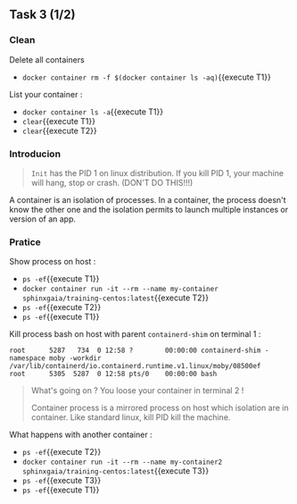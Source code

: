 ## Task 3 (1/2)

### Clean

Delete all containers
- `docker container rm -f $(docker container ls -aq)`{{execute T1}}

List your container :
- `docker container ls -a`{{execute T1}}
- `clear`{{execute T1}}
- `clear`{{execute T2}}

### Introducion

> `Init` has the PID 1 on linux distribution. If you kill PID 1, your machine will hang, stop or crash. (DON'T DO THIS!!!)

A container is an isolation of processes. In a container, the process doesn't know the other one and the isolation permits to launch multiple instances or version of an app.

### Pratice

Show process on host :
- `ps -ef`{{execute T1}}
- `docker container run -it --rm --name my-container sphinxgaia/training-centos:latest`{{execute T2}}
- `ps -ef`{{execute T2}}
- `ps -ef`{{execute T1}}

Kill process bash on host with parent `containerd-shim` on terminal 1 :
```
root      5287   734  0 12:58 ?        00:00:00 containerd-shim -namespace moby -workdir /var/lib/containerd/io.containerd.runtime.v1.linux/moby/08500ef
root      5305  5287  0 12:58 pts/0    00:00:00 bash
```

> What's going on ? You loose your container in terminal 2 !
> 
> Container process is a mirrored process on host which isolation are in container. Like standard linux, kill PID kill the machine.


What happens with another container :
- `ps -ef`{{execute T2}}
- `docker container run -it --rm --name my-container2 sphinxgaia/training-centos:latest`{{execute T3}}
- `ps -ef`{{execute T3}}
- `ps -ef`{{execute T1}}
